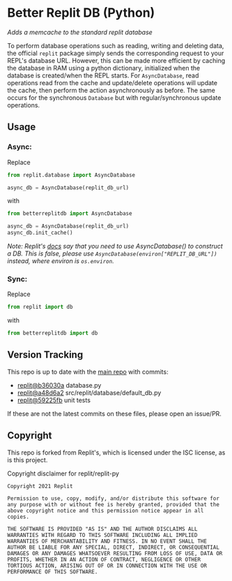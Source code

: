 # Better Replit DB (Python)

*Adds a memcache to the standard replit database*

To perform database operations such as reading, writing and deleting data, the official `replit` package simply sends the corresponding request to your REPL's database URL. However, this can be made more efficient by caching the database in RAM using a python dictionary, initialized when the database is created/when the REPL starts. For `AsyncDatabase`, read operations read from the cache and update/delete operations will update the cache, then perform the action asynchronously as before. The same occurs for the synchronous `Database` but with regular/synchronous update operations.

## Usage

### Async:

Replace

``` python
from replit.database import AsyncDatabase

async_db = AsyncDatabase(replit_db_url)
```

with

``` python
from betterreplitdb import AsyncDatabase

async_db = AsyncDatabase(replit_db_url)
async_db.init_cache()
```
*Note: Replit's [docs](https://replit-py.readthedocs.io/en/latest/db_tutorial.html#async-usage) say that you need to use AsyncDatabase() to construct a DB. This is false, please use `AsyncDatabase(environ["REPLIT_DB_URL"])` instead, where environ is `os.environ`.*


### Sync:

Replace

``` python
from replit import db
```

with

``` python
from betterreplitdb import db
```

## Version Tracking

This repo is up to date with the [main repo](https://github.com/replit/replit-py) with commits:

- [replit@b36030a](https://github.com/replit/replit-py/commit/b36030a22281542fb755aa8505b3e2e020a9d18d) database.py
- [replit@a48d6a2](https://github.com/replit/replit-py/commit/a48d6a2bec48377e50936cb2835bf8222589b6f1) src/replit/database/default_db.py
- [replit@59225fb](https://github.com/replit/replit-py/commit/59225fb2f9cd1b22087a08876756a287604e0552) unit tests

If these are not the latest commits on these files, please open an issue/PR.

## Copyright

This repo is forked from Replit's, which is licensed under the ISC license, as is this project.

Copyright disclaimer for replit/replit-py

```
Copyright 2021 Replit

Permission to use, copy, modify, and/or distribute this software for any purpose with or without fee is hereby granted, provided that the above copyright notice and this permission notice appear in all copies.

THE SOFTWARE IS PROVIDED "AS IS" AND THE AUTHOR DISCLAIMS ALL WARRANTIES WITH REGARD TO THIS SOFTWARE INCLUDING ALL IMPLIED WARRANTIES OF MERCHANTABILITY AND FITNESS. IN NO EVENT SHALL THE AUTHOR BE LIABLE FOR ANY SPECIAL, DIRECT, INDIRECT, OR CONSEQUENTIAL DAMAGES OR ANY DAMAGES WHATSOEVER RESULTING FROM LOSS OF USE, DATA OR PROFITS, WHETHER IN AN ACTION OF CONTRACT, NEGLIGENCE OR OTHER TORTIOUS ACTION, ARISING OUT OF OR IN CONNECTION WITH THE USE OR PERFORMANCE OF THIS SOFTWARE.
```
